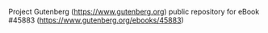 Project Gutenberg (https://www.gutenberg.org) public repository for eBook #45883 (https://www.gutenberg.org/ebooks/45883)
